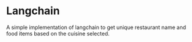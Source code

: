 # Langchain
A simple implementation of langchain to get unique restaurant name and food items based on the cuisine selected.
